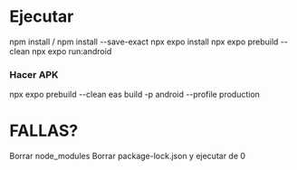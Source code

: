 # Ejecutar
npm install / npm install --save-exact
npx expo install
npx expo prebuild --clean 
npx expo run:android 
### Hacer APK
npx expo prebuild --clean 
eas build -p android --profile production  

# FALLAS?
Borrar node_modules 
Borrar package-lock.json
y ejecutar de 0 